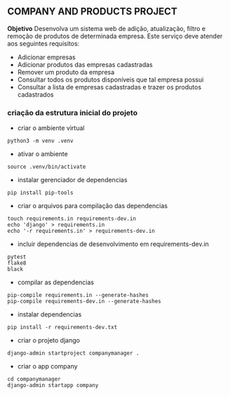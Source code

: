## COMPANY AND PRODUCTS PROJECT

**Objetivo**
Desenvolva um sistema web de adição, atualização, filtro e remoção de produtos de determinada empresa.
Este serviço deve atender aos seguintes requisitos:
- Adicionar empresas
- Adicionar produtos das empresas cadastradas
- Remover um produto da empresa
- Consultar todos os produtos disponíveis que tal empresa possui
- Consultar a lista de empresas cadastradas e trazer os produtos cadastrados

### **criação da estrutura inicial do projeto**

- criar o ambiente virtual

```
python3 -m venv .venv

```
- ativar o ambiente

```
source .venv/bin/activate
```
- instalar gerenciador de dependencias
```
pip install pip-tools
```
- criar o arquivos para compilação das dependencias
```
touch requirements.in requirements-dev.in
echo 'django' > requirements.in
echo '-r requirements.in' > requirements-dev.in
```
- incluir dependencias de desenvolvimento em requirements-dev.in
```
pytest
flake8
black
```
- compilar as dependencias
```
pip-compile requirements.in --generate-hashes
pip-compile requirements-dev.in --generate-hashes
```
- instalar dependencias
```
pip install -r requirements-dev.txt
```
- criar o projeto django
```
django-admin startproject companymanager .
```

- criar o app company
```
cd companymanager
django-admin startapp company
```

